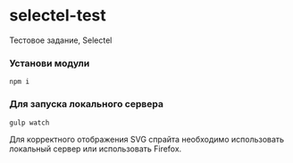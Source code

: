 # selectel-test
Тестовое задание, Selectel

### Установи модули

```
npm i
```

### Для запуска локального сервера

```
gulp watch
```

Для корректного отображения SVG спрайта необходимо использовать локальный сервер или использовать Firefox.
